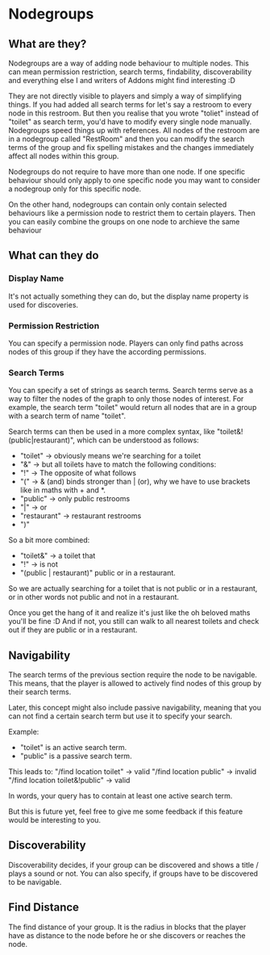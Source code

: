 # Nodegroups

## What are they?

Nodegroups are a way of adding node behaviour to multiple nodes.
This can mean permission restriction, search terms, findability, discoverability and
everything else I and writers of Addons might find interesting :D

They are not directly visible to players and simply a way of simplifying things.
If you had added all search terms for let's say a restroom to every node in this restroom.
But then you realise that you wrote "toliet" instead of "toilet" as search term, you'd have to
modify every single node manually. Nodegroups speed things up with references. All nodes of the restroom
are in a nodegroup called "RestRoom" and then you can modify the search terms of the group and fix spelling mistakes and
the changes immediately affect all nodes within this group.

Nodegroups do not require to have more than one node. If one specific behaviour should only apply to one specific node
you may want to consider a nodegroup only for this specific node.

On the other hand, nodegroups can contain only contain selected behaviours like a permission node to restrict
them to certain players. Then you can easily combine the groups on one node to archieve the same behaviour

## What can they do

### Display Name

It's not actually something they can do, but the display name property is used
for discoveries.

### Permission Restriction

You can specify a permission node. Players can only find paths across nodes of this
group if they have the according permissions.

### Search Terms

You can specify a set of strings as search terms. Search terms serve as a way to filter the nodes of the graph
to only those nodes of interest. For example, the search term "toilet" would return all
nodes that are in a group with a search term of name "toilet".

Search terms can then be used in a more complex syntax, like "toilet&!(public|restaurant)",
which can be understood as follows:
- "toilet" -> obviously means we're searching for a toilet
- "&" -> but all toilets have to match the following conditions:
- "!" -> The opposite of what follows
- "(" -> & (and) binds stronger than | (or), why we have to use brackets like in maths with + and *.
- "public" -> only public restrooms
- "|" -> or
- "restaurant" -> restaurant restrooms
- ")"

So a bit more combined:
- "toilet&" -> a toilet that
- "!" -> is not
- "(public | restaurant)" public or in a restaurant.

So we are actually searching for a toilet that is not public or in a restaurant,
or in other words not public and not in a restaurant.

Once you get the hang of it and realize it's just like the oh beloved maths you'll be fine :D
And if not, you still can walk to all nearest toilets and check out if they are public or in a restaurant.

## Navigability

The search terms of the previous section require the node to be navigable. This means, that
the player is allowed to actively find nodes of this group by their search terms.

Later, this concept might also include passive navigability, meaning that you can not find a certain search term but use it
to specify your search.

Example:
- "toilet" is an active search term.
- "public" is a passive search term.

This leads to:
"/find location toilet" -> valid
"/find location public" -> invalid
"/find location toilet&!public" -> valid

In words, your query has to contain at least one active search term.

But this is future yet, feel free to give me some feedback if this feature would be
interesting to you.

## Discoverability

Discoverability decides, if your group can be discovered and shows a title / plays a sound or not.
You can also specify, if groups have to be discovered to be navigable.

## Find Distance

The find distance of your group. It is the radius in blocks that the player have as distance to the node
before he or she discovers or reaches the node.